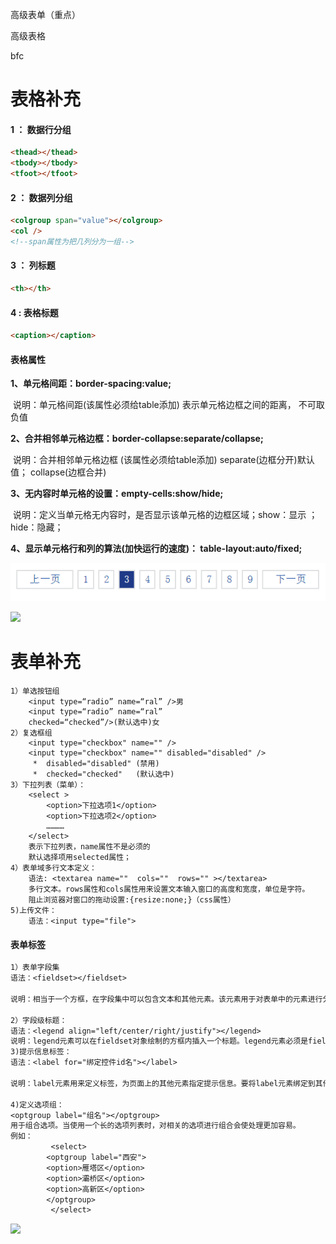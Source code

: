 高级表单（重点）

高级表格

bfc

# 表格补充

#### 1 ： 数据行分组

```html
<thead></thead>
<tbody></tbody>
<tfoot></tfoot>
```

#### 2 ： 数据列分组

```html
<colgroup span="value"></colgroup>
<col />
<!--span属性为把几列分为一组-->
```

#### 3 ： 列标题

```html
<th></th>
```

#### 4 : 表格标题

```html
<caption></caption>
```

#### 表格属性

**1、单元格间距：border-spacing:value;**

​			说明：单元格间距(该属性必须给table添加) 表示单元格边框之间的距离， 不可取负值

**2、合并相邻单元格边框：border-collapse:separate/collapse;**

​			说明：合并相邻单元格边框 (该属性必须给table添加) separate(边框分开)默认值； collapse(边框合并)

**3、无内容时单元格的设置：empty-cells:show/hide;**

​		   说明：定义当单元格无内容时，是否显示该单元格的边框区域；show：显示 ；hide：隐藏；

**4、显示单元格行和列的算法(加快运行的速度)： table-layout:auto/fixed;**



![](./img/1.png)

![](./img/table.png)

# 表单补充

```
1）单选按钮组
    <input type=“radio” name=“ral” />男
    <input type=“radio” name=“ral”
    checked=“checked”/>(默认选中)女
2）复选框组
    <input type="checkbox" name="" />
    <input type="checkbox" name="" disabled="disabled" />
     *  disabled="disabled" (禁用)
     *  checked="checked"   (默认选中)
3）下拉列表（菜单）：
	<select >
   		<option>下拉选项1</option>
   		<option>下拉选项2</option>
   		…………
	</select>
	表示下拉列表，name属性不是必须的
	默认选择项用selected属性；
4）表单域多行文本定义：
	语法:	<textarea name=""  cols=""  rows="" ></textarea>
	多行文本。rows属性和cols属性用来设置文本输入窗口的高度和宽度，单位是字符。
	阻止浏览器对窗口的拖动设置:{resize:none;}（css属性）
5)上传文件：
	语法：<input type="file">
```

#### 表单标签

```txt
1）表单字段集
语法：<fieldset></fieldset>

说明：相当于一个方框，在字段集中可以包含文本和其他元素。该元素用于对表单中的元素进行分组并在文档中区别标出文本。fieldset元素可以嵌套，在其内部可以在设置多个fieldset对象。disabled定义空间禁制可用；

2）字段级标题：
语法：<legend align="left/center/right/justify"></legend>
说明：legend元素可以在fieldset对象绘制的方框内插入一个标题。legend元素必须是fieldset内的唯一个元素。
3)提示信息标签：
语法：<label for="绑定控件id名"></label>

说明：label元素用来定义标签，为页面上的其他元素指定提示信息。要将label元素绑定到其他的控件上，可以将label元素的for属性设置为与该控件的id属性值相同。

4)定义选项组：
<optgroup label="组名"></optgroup>
用于组合选项。当使用一个长的选项列表时，对相关的选项进行组合会使处理更加容易。
例如：
         <select>
	    <optgroup label="西安">
		<option>雁塔区</option>
		<option>灞桥区</option>
		<option>高新区</option>
	    </optgroup>
         </select>

```

![](./img/aaa.png)